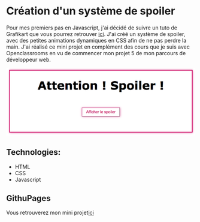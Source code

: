 # Création d'un système de spoiler

 Pour mes premiers pas en Javascript, j'ai décidé de suivre un tuto de Grafikart que vous pourrez retrouver [ici](https://www.youtube.com/watch?v=i7kavjcIFSU). J'ai créé un système de spoiler, avec des petites animations dynamiques en CSS afin de ne pas perdre la main. J'ai réalisé ce mini projet en complément des cours que je suis avec Openclassrooms en vu de commencer mon projet 5 de mon parcours de développeur web. 
 
 ![Aperçu de mon système de spoiler](./Apercu_Systeme_Spoiler.png)

## Technologies:

* HTML
* CSS
* Javascript

## GithuPages

Vous retrouverez mon mini projet[ici](https://cynthiacrn.github.io/Spoiler_System/)
